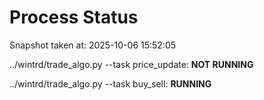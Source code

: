 # Process Status

Snapshot taken at: 2025-10-06 15:52:05

../wintrd/trade_algo.py --task price_update: **NOT RUNNING**

../wintrd/trade_algo.py --task buy_sell: **RUNNING**

